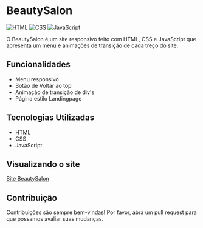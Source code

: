 # BeautySalon

[![HTML](https://img.shields.io/badge/HTML-5-orange)](https://developer.mozilla.org/en-US/docs/Web/HTML)
[![CSS](https://img.shields.io/badge/CSS-3-blue)](https://developer.mozilla.org/en-US/docs/Web/CSS)
[![JavaScript](https://img.shields.io/badge/JavaScript-ES6-yellow)](https://developer.mozilla.org/en-US/docs/Web/JavaScript)

O BeautySalon é um site responsivo feito com HTML, CSS e JavaScript que apresenta um menu e animações de transição de cada treço do site. 

## Funcionalidades

- Menu responsivo
- Botão de Voltar ao top
- Animação de transição de div's 
- Página estilo Landingpage

## Tecnologias Utilizadas

- HTML
- CSS
- JavaScript

## Visualizando o site
<p><a href="https://juniorpgm34.github.io/beautysalon/" target="_blank">Site BeautySalon</a></p>

## Contribuição

Contribuições são sempre bem-vindas! Por favor, abra um pull request para que possamos avaliar suas mudanças.
